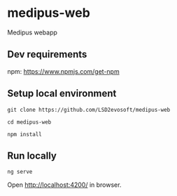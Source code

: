 # medipus-web

Medipus webapp

## Dev requirements

npm: <https://www.npmjs.com/get-npm>

## Setup local environment

```git clone https://github.com/LSD2evosoft/medipus-web```

```cd medipus-web```

```npm install```

## Run locally

```ng serve```

Open <http://localhost:4200/> in browser.
